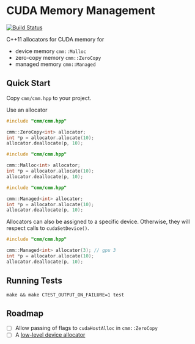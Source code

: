 # CUDA Memory Management

[![Build Status](https://travis-ci.com/cwpearson/cuda-memory-management.svg?branch=master)](https://travis-ci.com/cwpearson/cuda-memory-management)

C++11 allocators for CUDA memory for
* device memory `cmm::Malloc`
* zero-copy memory `cmm::ZeroCopy`
* managed memory `cmm::Managed`

## Quick Start

Copy `cmm/cmm.hpp` to your project.

Use an allocator

```c++
#include "cmm/cmm.hpp"

cmm::ZeroCopy<int> allocator;
int *p = allocator.allocate(10);
allocator.deallocate(p, 10);
```

```c++
#include "cmm/cmm.hpp"

cmm::Malloc<int> allocator;
int *p = allocator.allocate(10);
allocator.deallocate(p, 10);
```

```c++
#include "cmm/cmm.hpp"

cmm::Managed<int> allocator;
int *p = allocator.allocate(10);
allocator.deallocate(p, 10);
```

Allocators can also be assigned to a specific device.
Otherwise, they will respect calls to `cudaSetDevice()`.

```c++
#include "cmm/cmm.hpp"

cmm::Managed<int> allocator(3); // gpu 3
int *p = allocator.allocate(10);
allocator.deallocate(p, 10);
```

## Running Tests

```
make && make CTEST_OUTPUT_ON_FAILURE=1 test
```

## Roadmap

- [ ] Allow passing of flags to `cudaHostAlloc` in `cmm::ZeroCopy`
- [ ] A [low-level device allocator](https://devblogs.nvidia.com/introducing-low-level-gpu-virtual-memory-management/)

